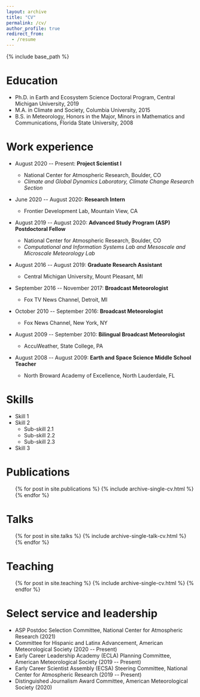 ```yaml
---
layout: archive
title: "CV"
permalink: /cv/
author_profile: true
redirect_from:
  - /resume
---
```


{% include base_path %}

Education
======
* Ph.D. in Earth and Ecosystem Science Doctoral Program, Central Michigan University, 2019
* M.A. in Climate and Society, Columbia University, 2015
* B.S. in Meteorology, Honors in the Major, Minors in Mathematics and Communications, Florida State University, 2008

Work experience
======
* August 2020 -- Present: **Project Scientist I**
  * National Center for Atmospheric Research, Boulder, CO
  * _Climate and Global Dynamics Laboratory, Climate Change Research Section_

* June 2020 -- August 2020: **Research Intern**
  * Frontier Development Lab, Mountain View, CA
  
* August 2019 -- August 2020: **Advanced Study Program (ASP) Postdoctoral Fellow**
  * National Center for Atmospheric Research, Boulder, CO
  * _Computational and Information Systems Lab and Mesoscale and Microscale Meteorology Lab_
  
* August 2016 -- August 2019: **Graduate Research Assistant**
  * Central Michigan University, Mount Pleasant, MI
  
* September 2016 -- November 2017: **Broadcast Meteorologist**
  * Fox TV News Channel, Detroit, MI
  
* October 2010 -- September 2016: **Broadcast Meteorologist**
  * Fox News Channel, New York, NY
  
* August 2009 -- September 2010: **Bilingual Broadcast Meteorologist**
  * AccuWeather, State College, PA
  
* August 2008 -- August 2009: **Earth and Space Science Middle School Teacher**
  * North Broward Academy of Excellence, North Lauderdale, FL
  
Skills
======
* Skill 1
* Skill 2
  * Sub-skill 2.1
  * Sub-skill 2.2
  * Sub-skill 2.3
* Skill 3

Publications
======
  <ul>{% for post in site.publications %}
    {% include archive-single-cv.html %}
  {% endfor %}</ul>
  
Talks
======
  <ul>{% for post in site.talks %}
    {% include archive-single-talk-cv.html %}
  {% endfor %}</ul>
  
Teaching
======
  <ul>{% for post in site.teaching %}
    {% include archive-single-cv.html %}
  {% endfor %}</ul>
  
Select service and leadership
======
* ASP Postdoc Selection Committee, National Center for Atmospheric Research (2021)
* Committee for Hispanic and Latinx Advancement, American Meteorological Society (2020 -- Present)
* Early Career Leadership Academy (ECLA) Planning Committee, American Meteorological Society (2019 -- Present)
* Early Career Scientist Assembly (ECSA) Steering Committee, National Center for Atmospheric Research (2019 -- Present)
* Distinguished Journalism Award Committee, American Meteorological Society (2020)

